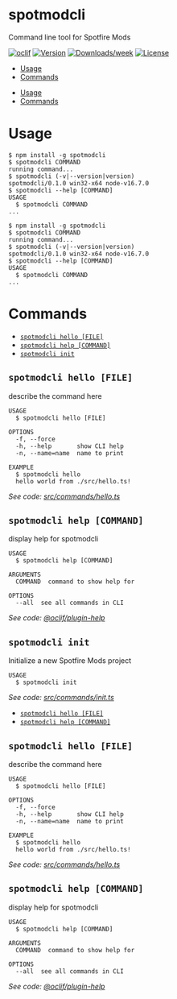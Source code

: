 spotmodcli
==========

Command line tool for Spotfire Mods

[![oclif](https://img.shields.io/badge/cli-oclif-brightgreen.svg)](https://oclif.io)
[![Version](https://img.shields.io/npm/v/spotmodcli.svg)](https://npmjs.org/package/spotmodcli)
[![Downloads/week](https://img.shields.io/npm/dw/spotmodcli.svg)](https://npmjs.org/package/spotmodcli)
[![License](https://img.shields.io/npm/l/spotmodcli.svg)](https://github.com/dhategan/spotmodcli/blob/master/package.json)

<!-- toc -->
* [Usage](#usage)
* [Commands](#commands)
<!-- tocstop -->
* [Usage](#usage)
* [Commands](#commands)
<!-- tocstop -->
# Usage
<!-- usage -->
```sh-session
$ npm install -g spotmodcli
$ spotmodcli COMMAND
running command...
$ spotmodcli (-v|--version|version)
spotmodcli/0.1.0 win32-x64 node-v16.7.0
$ spotmodcli --help [COMMAND]
USAGE
  $ spotmodcli COMMAND
...
```
<!-- usagestop -->
```sh-session
$ npm install -g spotmodcli
$ spotmodcli COMMAND
running command...
$ spotmodcli (-v|--version|version)
spotmodcli/0.1.0 win32-x64 node-v16.7.0
$ spotmodcli --help [COMMAND]
USAGE
  $ spotmodcli COMMAND
...
```
<!-- usagestop -->
# Commands
<!-- commands -->
* [`spotmodcli hello [FILE]`](#spotmodcli-hello-file)
* [`spotmodcli help [COMMAND]`](#spotmodcli-help-command)
* [`spotmodcli init`](#spotmodcli-init)

## `spotmodcli hello [FILE]`

describe the command here

```
USAGE
  $ spotmodcli hello [FILE]

OPTIONS
  -f, --force
  -h, --help       show CLI help
  -n, --name=name  name to print

EXAMPLE
  $ spotmodcli hello
  hello world from ./src/hello.ts!
```

_See code: [src/commands/hello.ts](https://github.com/dhategan/spotmodcli/blob/v0.1.0/src/commands/hello.ts)_

## `spotmodcli help [COMMAND]`

display help for spotmodcli

```
USAGE
  $ spotmodcli help [COMMAND]

ARGUMENTS
  COMMAND  command to show help for

OPTIONS
  --all  see all commands in CLI
```

_See code: [@oclif/plugin-help](https://github.com/oclif/plugin-help/blob/v3.2.3/src/commands/help.ts)_

## `spotmodcli init`

Initialize a new Spotfire Mods project

```
USAGE
  $ spotmodcli init
```

_See code: [src/commands/init.ts](https://github.com/dhategan/spotmodcli/blob/v0.1.0/src/commands/init.ts)_
<!-- commandsstop -->
* [`spotmodcli hello [FILE]`](#spotmodcli-hello-file)
* [`spotmodcli help [COMMAND]`](#spotmodcli-help-command)

## `spotmodcli hello [FILE]`

describe the command here

```
USAGE
  $ spotmodcli hello [FILE]

OPTIONS
  -f, --force
  -h, --help       show CLI help
  -n, --name=name  name to print

EXAMPLE
  $ spotmodcli hello
  hello world from ./src/hello.ts!
```

_See code: [src/commands/hello.ts](https://github.com/dhategan/spotmodcli/blob/v0.1.0/src/commands/hello.ts)_

## `spotmodcli help [COMMAND]`

display help for spotmodcli

```
USAGE
  $ spotmodcli help [COMMAND]

ARGUMENTS
  COMMAND  command to show help for

OPTIONS
  --all  see all commands in CLI
```

_See code: [@oclif/plugin-help](https://github.com/oclif/plugin-help/blob/v3.2.3/src/commands/help.ts)_
<!-- commandsstop -->
